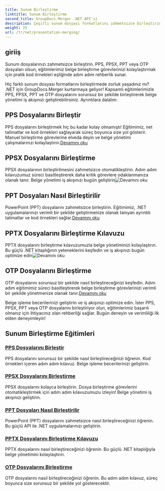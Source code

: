 ```yaml
---
title: Sunum Birleştirme
linktitle: Sunum Birleştirme
second_title: GroupDocs.Merger .NET API'si
description: Çeşitli sunum dosyası formatlarını zahmetsizce birleştirin. PPS, PPSX, PPT ve OTP dosyalarını verimli bir şekilde birleştirmek için eğitimlerimizi takip edin. #GrupDocs.Birleşme
weight: 25
url: /tr/net/presentation-merging/
---
```

## giriiş

Sunum dosyalarınızı zahmetsizce birleştirin. PPS, PPSX, PPT veya OTP dosyaları olsun, eğitimlerimiz belge birleştirme görevlerinizi kolaylaştırmak için pratik kod örnekleri eşliğinde adım adım rehberlik sunar.

Hiç farklı sunum dosyası formatlarını birleştirmede zorluk yaşadınız mı? .NET için GroupDocs.Merger kurtarmaya geliyor! Kapsamlı eğitimlerimizle PPS, PPSX, PPT ve OTP dosyalarını sorunsuz bir şekilde birleştirerek belge yönetimi iş akışınızı geliştirebilirsiniz. Ayrıntılara dalalım:

##  PPS Dosyalarını Birleştir

 PPS dosyalarını birleştirmek hiç bu kadar kolay olmamıştı! Eğitimimiz, net talimatlar ve kod örnekleri sağlayarak süreç boyunca size yol gösterir. Manuel birleştirme görevlerine elveda deyin ve belge yönetimi çalışmalarınızı kolaylaştırın.[Devamını oku](./merge-pps-files/)

##  PPSX Dosyalarını Birleştirme

 PPSX dosyalarının birleştirilmesini zahmetsizce otomatikleştirin. Adım adım kılavuzumuz süreci basitleştirerek daha kritik görevlere odaklanmanıza olanak tanır. Belge yönetimi iş akışınızı bugün geliştirin![Devamını oku](./merging-ppsx-files/)

##  PPT Dosyaları Nasıl Birleştirilir

 PowerPoint (PPT) dosyalarını zahmetsizce birleştirin. Eğitimimiz, .NET uygulamalarınızı verimli bir şekilde geliştirmenize olanak tanıyan ayrıntılı talimatlar ve kod örnekleri sağlar.[Devamını oku](./how-to-merge-ppt-files/)

##  PPTX Dosyalarını Birleştirme Kılavuzu

 PPTX dosyalarını birleştirme kılavuzumuzla belge yönetiminizi kolaylaştırın. Bu güçlü .NET kitaplığının yeteneklerini keşfedin ve iş akışınızı bugün optimize edin![Devamını oku](./guide-merging-pptx-files/)

##  OTP Dosyalarını Birleştirme

OTP dosyalarını sorunsuz bir şekilde nasıl birleştireceğinizi keşfedin. Adım adım eğitimimiz süreci basitleştirerek belge birleştirme görevlerinizi verimli bir şekilde yönetmenize olanak tanır.[Devamını oku](./merging-otp-files/)

Belge işleme becerilerinizi geliştirin ve iş akışınızı optimize edin. İster PPS, PPSX, PPT veya OTP dosyalarını birleştiriyor olun, eğitimlerimiz başarılı olmanız için ihtiyacınız olan rehberliği sağlar. Bugün deneyin ve verimliliği ilk elden deneyimleyin!
## Sunum Birleştirme Eğitimleri
### [PPS Dosyalarını Birleştir](./merge-pps-files/)
PPS dosyalarını sorunsuz bir şekilde nasıl birleştireceğinizi öğrenin. Kod örnekleri içeren adım adım kılavuz. Belge işleme becerilerinizi geliştirin.
### [PPSX Dosyalarını Birleştirme](./merging-ppsx-files/)
PPSX dosyalarını kolayca birleştirin. Dosya birleştirme görevlerini otomatikleştirmek için adım adım kılavuzumuzu izleyin! Belge yönetimi iş akışınızı geliştirin.
### [PPT Dosyaları Nasıl Birleştirilir](./how-to-merge-ppt-files/)
PowerPoint (PPT) dosyalarını zahmetsizce nasıl birleştireceğinizi öğrenin. Bu güçlü API ile .NET uygulamalarınızı geliştirin.
### [PPTX Dosyalarını Birleştirme Kılavuzu](./guide-merging-pptx-files/)
PPTX dosyalarını nasıl birleştireceğinizi öğrenin. Bu güçlü .NET kitaplığıyla belge yönetimini kolaylaştırın.
### [OTP Dosyalarını Birleştirme](./merging-otp-files/)
OTP dosyalarını nasıl birleştireceğinizi öğrenin. Bu adım adım kılavuz, süreç boyunca size sorunsuz bir şekilde yol gösterecektir.